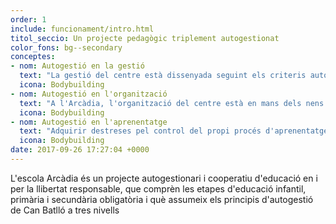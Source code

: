 ```yaml
---
order: 1
include: funcionament/intro.html
titol_seccio: Un projecte pedagògic triplement autogestionat
color_fons: bg--secondary
conceptes:
- nom: Autogestió en la gestió
  text: "La gestió del centre està dissenyada seguint els criteris autogestionàris i cenyint-se a la legalitat vigent, mitjançant una cooperativa sense ànim de lucre amb mecanismes de radicalitat democràtica interna, com la supressió d'escales salarials, la invalidació decisòria del consell rector -i conseqüentment,  l'assumpció de l'assemblea general com a únic òrgan decisori- i la fixació de salaris per conveni (per tal que els beneficis no se'n vagin pel salari) i tot això coordinat orgànicament amb l'impuls cooperatiu i l'assemblea General de Can Batlló a la que rendeix comptes anualment."
  icona: Bodybuilding
- nom: Autogestió en l'organització
  text: "A l'Arcàdia, l'organització del centre està en mans dels nens i nenes així com també de tots els agents educatius de l'entorn familiar i comunitari. Organitzada l'escola, per diferents assemblees, comissions, cooperatives escolars i grups naturals, tots ells vinculats entre si, de manera orgànica i assembleària, tenen capacitat per decidir sobre tots aquells aspectes que els incumbeixen el seu quotidià."
  icona: Bodybuilding
- nom: Autogestió en l'aprenentatge
  text: "Adquirir destreses pel control del propi procés d'aprenentatge és la fita que s'exerceix des de ben petits i petites, sempre respectant els diferents ritmes i el moment maduratiu de cada persona, intentant progressar en una l'autoimatge ajustada, gaudint del plaer d'aprendre i desenvolupant estratègies per a planificar el propi procés de manera més complexa i distanciada en el temps; aprenent a retardar la gratificació i desenvolupant mecanismes interns de gratificació."
  icona: Bodybuilding
date: 2017-09-26 17:27:04 +0000
---
```


L'escola Arcàdia és un projecte autogestionari i cooperatiu d'educació en i per la llibertat responsable, que comprèn les etapes d'educació infantil, primària i secundària obligatòria i què assumeix els principis d'autogestió de Can Batlló a tres nivells
